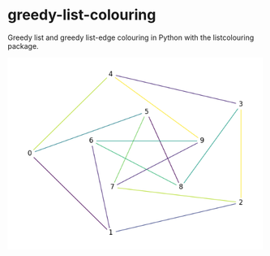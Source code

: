 # greedy-list-colouring

Greedy list and greedy list-edge colouring in Python with the listcolouring package.

![](png/petersen-shell.png)

